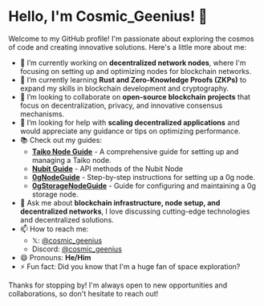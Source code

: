 # Hello, I'm Cosmic_Geenius! 👋

Welcome to my GitHub profile! I'm passionate about exploring the cosmos of code and creating innovative solutions. Here's a little more about me:

- 🔭 I’m currently working on **decentralized network nodes**, where I'm focusing on setting up and optimizing nodes for blockchain networks.
- 🌱 I’m currently learning **Rust and Zero-Knowledge Proofs (ZKPs)** to expand my skills in blockchain development and cryptography.
- 👯 I’m looking to collaborate on **open-source blockchain projects** that focus on decentralization, privacy, and innovative consensus mechanisms.
- 🤔 I’m looking for help with **scaling decentralized applications** and would appreciate any guidance or tips on optimizing performance.
- 📚 Check out my guides:
  - **[Taiko Node Guide](https://github.com/cosmic-geenius/TaikoNodeGuide)** - A comprehensive guide for setting up and managing a Taiko node.
  - **[Nubit Guide](https://github.com/cosmic-geenius/Nubit-da)** - API methods of the Nubit Node
  - **[0gNodeGuide](https://github.com/cosmic-geenius/0gNodeGuide)** - Step-by-step instructions for setting up a 0g node.
  - **[0gStorageNodeGuide](https://github.com/cosmic-geenius/0gStorageNodeGuide)** - Guide for configuring and maintaining a 0g storage node.
- 💬 Ask me about **blockchain infrastructure, node setup, and decentralized networks**, I love discussing cutting-edge technologies and decentralized solutions.
- 📫 How to reach me: 
  - 𝕏: [@cosmic_geenius](https://x.com/cosmic_geenius)
  - Discord: [@cosmic_geenius](https://discordapp.com/users/1018311087453638787)
- 😄 Pronouns: **He/Him**
- ⚡ Fun fact: Did you know that I'm a huge fan of space exploration?

Thanks for stopping by! I'm always open to new opportunities and collaborations, so don't hesitate to reach out!
